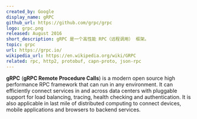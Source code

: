 ```yaml
---
created_by: Google
display_name: gRPC
github_url: https://github.com/grpc/grpc
logo: grpc.png
released: August 2016
short_description: gRPC 是一个高性能 RPC（远程调用） 框架。
topic: grpc
url: https://grpc.io/
wikipedia_url: https://en.wikipedia.org/wiki/GRPC
related: rpc, http2, protobuf, capn-proto, json-rpc
---
```

**gRPC** (**gRPC Remote Procedure Calls**) is a modern open source high performance RPC framework that can run in any environment. It can efficiently connect services in and across data centers with pluggable support for load balancing, tracing, health checking and authentication. It is also applicable in last mile of distributed computing to connect devices, mobile applications and browsers to backend services.
